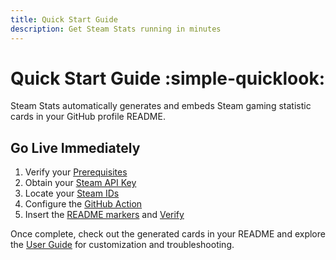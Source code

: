 ```yaml
---
title: Quick Start Guide
description: Get Steam Stats running in minutes
---
```


# Quick Start Guide :simple-quicklook:

Steam Stats automatically generates and embeds Steam gaming statistic cards in your GitHub profile README.

## Go Live Immediately

1. Verify your [Prerequisites](getting-started/prerequisites.md)
2. Obtain your [Steam API Key](getting-started/steam-web-api.md)
3. Locate your [Steam IDs](getting-started/steam-id.md)
4. Configure the [GitHub Action](getting-started/github-action.md)
5. Insert the [README markers](getting-started/readme-integration.md) and [Verify](getting-started/verification.md)

Once complete, check out the generated cards in your README and explore the [User Guide](user-guide/index.md) for customization and troubleshooting.
